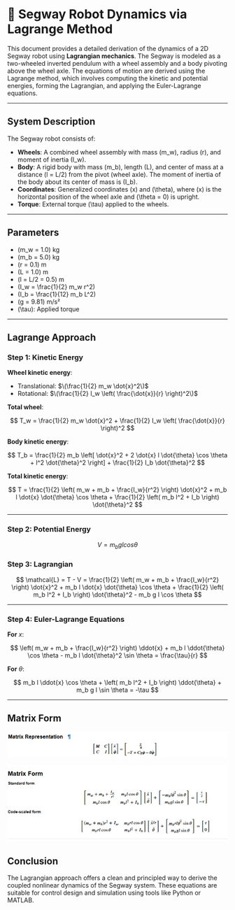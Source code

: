 # 🦾 Segway Robot Dynamics via Lagrange Method

This document provides a detailed derivation of the dynamics of a 2D Segway robot using **Lagrangian mechanics**. The Segway is modeled as a two-wheeled inverted pendulum with a wheel assembly and a body pivoting above the wheel axle. The equations of motion are derived using the Lagrange method, which involves computing the kinetic and potential energies, forming the Lagrangian, and applying the Euler-Lagrange equations.

---

## System Description

The Segway robot consists of:

- **Wheels**: A combined wheel assembly with mass \(m_w\), radius \(r\), and moment of inertia \(I_w\).
- **Body**: A rigid body with mass \(m_b\), length \(L\), and center of mass at a distance \(l = L/2\) from the pivot (wheel axle). The moment of inertia of the body about its center of mass is \(I_b\).
- **Coordinates**: Generalized coordinates \(x\) and \(\theta\), where \(x\) is the horizontal position of the wheel axle and \(\theta = 0\) is upright.
- **Torque**: External torque \(\tau\) applied to the wheels.

---

## Parameters

- \(m_w = 1.0\) kg
- \(m_b = 5.0\) kg
- \(r = 0.1\) m
- \(L = 1.0\) m
- \(l = L/2 = 0.5\) m
- \(I_w = \frac{1}{2} m_w r^2\)
- \(I_b = \frac{1}{12} m_b L^2\)
- \(g = 9.81\) m/s²
- \(\tau\): Applied torque

---

## Lagrange Approach

### Step 1: Kinetic Energy

**Wheel kinetic energy**:
- Translational: $\(\frac{1}{2} m_w \dot{x}^2\)$
- Rotational: $\(\frac{1}{2} I_w \left( \frac{\dot{x}}{r} \right)^2\)$

**Total wheel**:  

$$
T_w = \frac{1}{2} m_w \dot{x}^2 + \frac{1}{2} I_w \left( \frac{\dot{x}}{r} \right)^2
$$

**Body kinetic energy**:  

$$
T_b = \frac{1}{2} m_b \left[ \dot{x}^2 + 2 \dot{x} l \dot{\theta} \cos \theta + l^2 \dot{\theta}^2 \right] + \frac{1}{2} I_b \dot{\theta}^2
$$

**Total kinetic energy**:  

$$
T = \frac{1}{2} \left( m_w + m_b + \frac{I_w}{r^2} \right) \dot{x}^2 + m_b l \dot{x} \dot{\theta} \cos \theta + \frac{1}{2} \left( m_b l^2 + I_b \right) \dot{\theta}^2
$$

---

### Step 2: Potential Energy

$$
V = m_{b} g l cos{\theta}
$$

### Step 3: Lagrangian

$$
\mathcal{L} = T - V = \frac{1}{2} \left( m_w + m_b + \frac{I_w}{r^2} \right) \dot{x}^2 + m_b l \dot{x} \dot{\theta} \cos \theta + \frac{1}{2} \left( m_b l^2 + I_b \right) \dot{\theta}^2 - m_b g l \cos \theta
$$

---

### Step 4: Euler-Lagrange Equations

**For** $x$:

$$
\left( m_w + m_b + \frac{I_w}{r^2} \right) \ddot{x} + m_b l \ddot{\theta} \cos \theta - m_b l \dot{\theta}^2 \sin \theta = \frac{\tau}{r}
$$

**For** $\theta$:

$$
m_b l \ddot{x} \cos \theta + \left( m_b l^2 + I_b \right) \ddot{\theta} + m_b g l \sin \theta = -\tau
$$

---

## Matrix Form


![Matrix Equation](docs/matrix_representation.jpg)



![Matrix Equation](docs/matrix_form.jpg)


## Conclusion

The Lagrangian approach offers a clean and principled way to derive the coupled nonlinear dynamics of the Segway system. These equations are suitable for control design and simulation using tools like Python or MATLAB.
